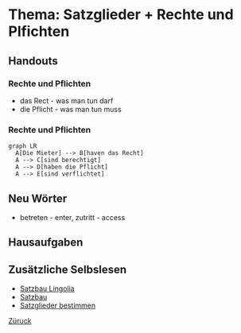 # Thema: Satzglieder + Rechte und Plfichten
## Handouts
### Rechte und Pflichten
- das Rect - was man tun darf
- die Pflicht - was man tun muss
### Rechte und Pflichten
```mermaid
graph LR
  A[Die Mieter] --> B[haven das Recht]
  A --> C[sind berechtigt]
  A --> D[haben die Pflicht]
  A --> E[sind verflichtet]
```
## Neu Wörter
- betreten - enter, zutritt - access
## Hausaufgaben
## Zusätzliche Selbslesen
- [Satzbau Lingolia](https://deutsch.lingolia.com/de/grammatik/satzbau)
- [Satzbau](https://mein-deutschbuch.de/files/grammatik/saetze/satzlehre.pdf)
- [Satzglieder bestimmen](https://studyflix.de/deutsch/satzglieder-bestimmen-3797)  

[Züruck](../README.md)